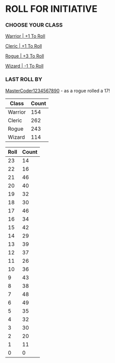 # ROLL FOR INITIATIVE
### CHOOSE YOUR CLASS

[Warrior | +1 To Roll](https://github.com/benjaminsampica/benjaminsampica/issues/new?title=roll%7Cwarrior&body=Just+click+%27Submit+new+issue%27.)

[Cleric | +1 To Roll](https://github.com/benjaminsampica/benjaminsampica/issues/new?title=roll%7Ccleric&body=Just+click+%27Submit+new+issue%27.)

[Rogue | +3 To Roll](https://github.com/benjaminsampica/benjaminsampica/issues/new?title=roll%7Crogue&body=Just+click+%27Submit+new+issue%27.)

[Wizard | -1 To Roll](https://github.com/benjaminsampica/benjaminsampica/issues/new?title=roll%7Cwizard&body=Just+click+%27Submit+new+issue%27.)
### LAST ROLL BY
[MasterCoder1234567890](https://www.github.com/MasterCoder1234567890) - as a rogue rolled a 17!

|Class|Count|
|-|-|
|Warrior|154|
|Cleric|262|
|Rogue|243|
|Wizard|114|

|Roll|Count|
|-|-|
|23|14
|22|16
|21|46
|20|40
|19|32
|18|30
|17|46
|16|34
|15|42
|14|29
|13|39
|12|37
|11|26
|10|36
|9|43
|8|38
|7|48
|6|49
|5|35
|4|32
|3|30
|2|20
|1|11
|0|0

